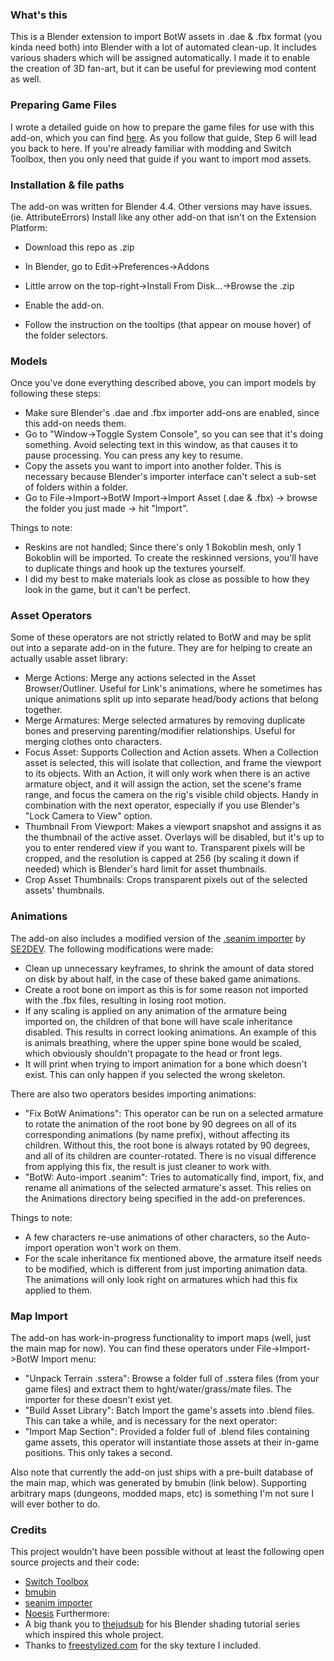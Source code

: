 ### What's this

This is a Blender extension to import BotW assets in .dae & .fbx format (you kinda need both) into Blender with a lot of automated clean-up. It includes various shaders which will be assigned automatically. I made it to enable the creation of 3D fan-art, but it can be useful for previewing mod content as well.

### Preparing Game Files
I wrote a detailed guide on how to prepare the game files for use with this add-on, which you can find [here](https://open3dlab.com/tutorials/view/241/). As you follow that guide, Step 6 will lead you back to here. If you're already familiar with modding and Switch Toolbox, then you only need that guide if you want to import mod assets.

### Installation & file paths
The add-on was written for Blender 4.4. Other versions may have issues. (ie. AttributeErrors)
Install like any other add-on that isn't on the Extension Platform:
- Download this repo as .zip
- In Blender, go to Edit->Preferences->Addons
- Little arrow on the top-right->Install From Disk...->Browse the .zip
- Enable the add-on.

- Follow the instruction on the tooltips (that appear on mouse hover) of the folder selectors.

### Models
Once you've done everything described above, you can import models by following these steps:
- Make sure Blender's .dae and .fbx importer add-ons are enabled, since this add-on needs them.
- Go to "Window->Toggle System Console", so you can see that it's doing something. Avoid selecting text in this window, as that causes it to pause processing. You can press any key to resume.
- Copy the assets you want to import into another folder. This is necessary because Blender's importer interface can't select a sub-set of folders within a folder.
- Go to File->Import->BotW Import->Import Asset (.dae & .fbx) -> browse the folder you just made -> hit "Import".

Things to note:
- Reskins are not handled; Since there's only 1 Bokoblin mesh, only 1 Bokoblin will be imported. To create the reskinned versions, you'll have to duplicate things and hook up the textures yourself.
- I did my best to make materials look as close as possible to how they look in the game, but it can't be perfect.

### Asset Operators
Some of these operators are not strictly related to BotW and may be split out into a separate add-on in the future. They are for helping to create an actually usable asset library:
- Merge Actions: Merge any actions selected in the Asset Browser/Outliner. Useful for Link's animations, where he sometimes has unique animations split up into separate head/body actions that belong together.
- Merge Armatures: Merge selected armatures by removing duplicate bones and preserving parenting/modifier relationships. Useful for merging clothes onto characters.
- Focus Asset: Supports Collection and Action assets. When a Collection asset is selected, this will isolate that collection, and frame the viewport to its objects. With an Action, it will only work when there is an active armature object, and it will assign the action, set the scene's frame range, and focus the camera on the rig's visible child objects. Handy in combination with the next operator, especially if you use Blender's "Lock Camera to View" option.
- Thumbnail From Viewport: Makes a viewport snapshot and assigns it as the thumbnail of the active asset. Overlays will be disabled, but it's up to you to enter rendered view if you want to. Transparent pixels will be cropped, and the resolution is capped at 256 (by scaling it down if needed) which is Blender's hard limit for asset thumbnails.
- Crop Asset Thumbnails: Crops transparent pixels out of the selected assets' thumbnails.

### Animations
The add-on also includes a modified version of the [.seanim importer](https://github.com/SE2Dev/io_anim_seanim) by [SE2DEV](https://github.com/SE2Dev). The following modifications were made:
- Clean up unnecessary keyframes, to shrink the amount of data stored on disk by about half, in the case of these baked game animations.
- Create a root bone on import as this is for some reason not imported with the .fbx files, resulting in losing root motion.
- If any scaling is applied on any animation of the armature being imported on, the children of that bone will have scale inheritance disabled. This results in correct looking animations. An example of this is animals breathing, where the upper spine bone would be scaled, which obviously shouldn't propagate to the head or front legs.
- It will print when trying to import animation for a bone which doesn't exist. This can only happen if you selected the wrong skeleton.

There are also two operators besides importing animations:
- "Fix BotW Animations": This operator can be run on a selected armature to rotate the animation of the root bone by 90 degrees on all of its corresponding animations (by name prefix), without affecting its children. Without this, the root bone is always rotated by 90 degrees, and all of its children are counter-rotated. There is no visual difference from applying this fix, the result is just cleaner to work with.
- "BotW: Auto-import .seanim": Tries to automatically find, import, fix, and rename all animations of the selected armature's asset. This relies on the Animations directory being specified in the add-on preferences.

Things to note:
- A few characters re-use animations of other characters, so the Auto-import operation won't work on them.
- For the scale inheritance fix mentioned above, the armature itself needs to be modified, which is different from just importing animation data. The animations will only look right on armatures which had this fix applied to them.

### Map Import
The add-on has work-in-progress functionality to import maps (well, just the main map for now). You can find these operators under File->Import->BotW Import menu:
- "Unpack Terrain .sstera": Browse a folder full of .sstera files (from your game files) and extract them to hght/water/grass/mate files. The importer for these doesn't exist yet.
- "Build Asset Library": Batch Import the game's assets into .blend files. This can take a while, and is necessary for the next operator:
- "Import Map Section": Provided a folder full of .blend files containing game assets, this operator will instantiate those assets at their in-game positions. This only takes a second.

Also note that currently the add-on just ships with a pre-built database of the main map, which was generated by bmubin (link below). Supporting arbitrary maps (dungeons, modded maps, etc) is something I'm not sure I will ever bother to do.

### Credits
This project wouldn't have been possible without at least the following open source projects and their code:
- [Switch Toolbox](https://github.com/KillzXGaming/Switch-Toolbox)
- [bmubin](https://github.com/augmero/bmubin)
- [seanim importer](https://github.com/SE2Dev/io_anim_seanim)
- [Noesis](https://richwhitehouse.com/index.php?content=inc_projects.php&showproject=91)
Furthermore:
- A big thank you to [thejudsub](https://www.youtube.com/watch?v=Sb3CRU2DufU) for his Blender shading tutorial series which inspired this whole project.
- Thanks to [freestylized.com](https://freestylized.com/) for the sky texture I included.